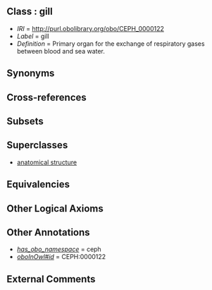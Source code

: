 
## Class : gill

 * *IRI* = http://purl.obolibrary.org/obo/CEPH_0000122
 * *Label* = gill
 * *Definition* = Primary organ for the exchange of respiratory gases between blood and         sea water.

## Synonyms


## Cross-references


## Subsets


## Superclasses

 * [anatomical structure](../../UBERON/61/UBERON_0000061.md)

## Equivalencies


## Other Logical Axioms


## Other Annotations

 * *[has_obo_namespace](../../ce/oboInOwl#hasOBONamespace.md)* = ceph
 * *[oboInOwl#id](../../id/oboInOwl#id.md)* = CEPH:0000122

## External Comments

